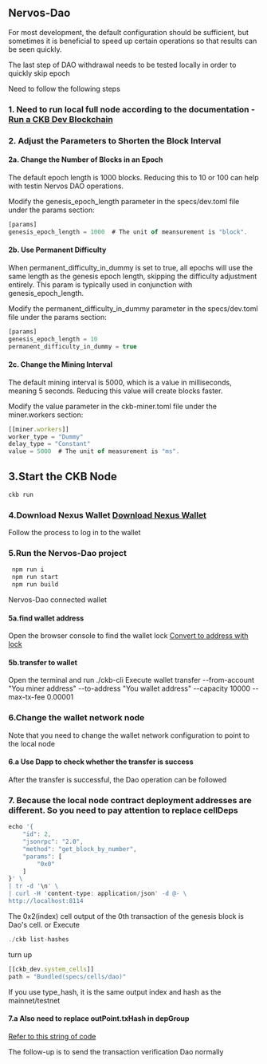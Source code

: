 ## Nervos-Dao 

For most development, the default configuration should be sufficient, but sometimes it is beneficial to speed up certain operations so that results can be seen quickly.

The last step of DAO withdrawal needs to be tested locally in order to quickly skip epoch

Need to follow the following steps

### 1. Need to run local full node according to the documentation - [Run a CKB Dev Blockchain](https://docs.nervos.org/docs/basics/guides/devchain/#4-adjust-the-parameters-to-shorten-the-block-interval-optional)

### 2. Adjust the Parameters to Shorten the Block Interval

#### 2a. Change the Number of Blocks in an Epoch
The default epoch length is 1000 blocks. Reducing this to 10 or 100 can help with testin Nervos DAO operations.

Modify the genesis_epoch_length parameter in the specs/dev.toml file under the params section:

```ts
[params]
genesis_epoch_length = 1000  # The unit of meansurement is "block".
```

#### 2b. Use Permanent Difficulty
When permanent_difficulty_in_dummy is set to true, all epochs will use the same length as the genesis epoch length, skipping the difficulty adjustment entirely. This param is typically used in conjunction with genesis_epoch_length.

Modify the permanent_difficulty_in_dummy parameter in the specs/dev.toml file under the params section:

```ts
[params]
genesis_epoch_length = 10
permanent_difficulty_in_dummy = true
```

#### 2c. Change the Mining Interval
The default mining interval is 5000, which is a value in milliseconds, meaning 5 seconds. Reducing this value will create blocks faster.

Modify the value parameter in the ckb-miner.toml file under the miner.workers section:

```ts
[[miner.workers]]
worker_type = "Dummy"
delay_type = "Constant"
value = 5000  # The unit of measurement is "ms".
```

## 3.Start the CKB Node
```ts
ckb run
```

### 4.Download Nexus Wallet [Download Nexus Wallet](https://github.com/ckb-js/nexus)
Follow the process to log in to the wallet

### 5.Run the Nervos-Dao project
```ts
 npm run i
 npm run start
 npm run build
```
Nervos-Dao connected wallet

#### 5a.find wallet address
Open the browser console to find the wallet lock
[Convert to address with lock](https://lumos-website.vercel.app/tools/address-conversion)

#### 5b.transfer to wallet
Open the terminal and run ./ckb-cli Execute wallet transfer --from-account "You miner address" --to-address "You wallet address" --capacity 10000 --max-tx-fee 0.00001


### 6.Change the wallet network node
Note that you need to change the wallet network configuration to point to the local node

#### 6.a Use Dapp to check whether the transfer is success
After the transfer is successful, the Dao operation can be followed

### 7. Because the local node contract deployment addresses are different. So you need to pay attention to replace cellDeps
```ts
echo '{
    "id": 2,
    "jsonrpc": "2.0",
    "method": "get_block_by_number",
    "params": [
        "0x0"
    ]
}' \
| tr -d '\n' \
| curl -H 'content-type: application/json' -d @- \
http://localhost:8114
```
The 0x2(index) cell output of the 0th transaction of the genesis block is Dao's cell. or Execute
 
```ts
./ckb list-hashes 
```
turn up

```ts
[[ckb_dev.system_cells]]
path = "Bundled(specs/cells/dao)"
```
If you use type_hash, it is the same output index and hash as the mainnet/testnet

#### 7.a Also need to replace outPoint.txHash in depGroup
[Refer to this string of code](https://github.com/ckb-js/ckit/blob/develop/packages/ckit/src/__tests__/deploy.ts#L27-L47)

The follow-up is to send the transaction verification Dao normally
